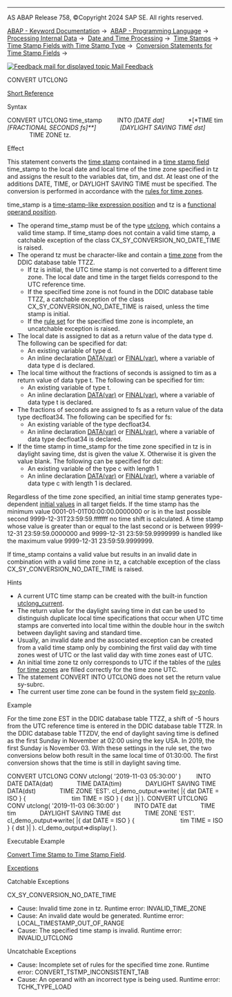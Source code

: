   

* * *

AS ABAP Release 758, ©Copyright 2024 SAP SE. All rights reserved.

[ABAP - Keyword Documentation](javascript:call_link\('abenabap.htm'\)) →  [ABAP - Programming Language](javascript:call_link\('abenabap_reference.htm'\)) →  [Processing Internal Data](javascript:call_link\('abenabap_data_working.htm'\)) →  [Date and Time Processing](javascript:call_link\('abendate_time_processing.htm'\)) →  [Time Stamps](javascript:call_link\('abentime_stamps.htm'\)) →  [Time Stamp Fields with Time Stamp Type](javascript:call_link\('abenutclong.htm'\)) →  [Conversion Statements for Time Stamp Fields](javascript:call_link\('abentimestamp_conversions.htm'\)) → 

 [![](Mail.gif?object=Mail.gif "Feedback mail for displayed topic") Mail Feedback](mailto:f1_help@sap.com?subject=Feedback%20on%20ABAP%20Documentation&body=Document:%20CONVERT%20UTCLONG%2C%20ABAPCONVERT_UTCLONG%2C%20758%0D%0A%0D%0AError:%0D%0A%0D%0A%0D%0A%0D%0ASuggestion%20for%20improvement:)

CONVERT UTCLONG

[Short Reference](javascript:call_link\('abapconvert_utclong_shortref.htm'\))

Syntax

CONVERT UTCLONG time\_stamp
        INTO *\[*DATE dat*\]*
             *\[*TIME tim *\[*FRACTIONAL SECONDS fs*\]**\]*
             *\[*DAYLIGHT SAVING TIME dst*\]*
             TIME ZONE tz.

Effect

This statement converts the [time stamp](javascript:call_link\('abentime_stamp_glosry.htm'\) "Glossary Entry") contained in a [time stamp field](javascript:call_link\('abentimestamp_field_glosry.htm'\) "Glossary Entry") time\_stamp to the local date and local time of the time zone specified in tz and assigns the result to the variables dat, tim, and dst. At least one of the additions DATE, TIME, or DAYLIGHT SAVING TIME must be specified. The conversion is performed in accordance with the [rules for time zones](javascript:call_link\('abentime_zone_rules.htm'\)).

time\_stamp is a [time-stamp-like expression position](javascript:call_link\('abentimestamp_like_expr_pos_glosry.htm'\) "Glossary Entry") and tz is a [functional operand position](javascript:call_link\('abenfunctional_position_glosry.htm'\) "Glossary Entry").

-   The operand time\_stamp must be of the type [utclong](javascript:call_link\('abenbuiltin_types_date_time.htm'\)), which contains a valid time stamp. If time\_stamp does not contain a valid time stamp, a catchable exception of the class CX\_SY\_CONVERSION\_NO\_DATE\_TIME is raised.
-   The operand tz must be character-like and contain a [time zone](javascript:call_link\('abentime_zone_glosry.htm'\) "Glossary Entry") from the DDIC database table TTZZ.
    -   If tz is initial, the UTC time stamp is not converted to a different time zone. The local date and time in the target fields correspond to the UTC reference time.
    -   If the specified time zone is not found in the DDIC database table TTZZ, a catchable exception of the class CX\_SY\_CONVERSION\_NO\_DATE\_TIME is raised, unless the time stamp is initial.
    -   If the [rule set](javascript:call_link\('abentime_zone_rules.htm'\)) for the specified time zone is incomplete, an uncatchable exception is raised.
-   The local date is assigned to dat as a return value of the data type d. The following can be specified for dat:
    -   An existing variable of type d.
    -   An inline declaration [DATA(var)](javascript:call_link\('abendata_inline.htm'\)) or [FINAL(var)](javascript:call_link\('abenfinal_inline.htm'\)), where a variable of data type d is declared.
-   The local time without the fractions of seconds is assigned to tim as a return value of data type t. The following can be specified for tim:
    -   An existing variable of type t.
    -   An inline declaration [DATA(var)](javascript:call_link\('abendata_inline.htm'\)) or [FINAL(var)](javascript:call_link\('abenfinal_inline.htm'\)), where a variable of data type t is declared.
-   The fractions of seconds are assigned to fs as a return value of the data type decfloat34. The following can be specified for fs:
    -   An existing variable of the type decfloat34.
    -   An inline declaration [DATA(var)](javascript:call_link\('abendata_inline.htm'\)) or [FINAL(var)](javascript:call_link\('abenfinal_inline.htm'\)), where a variable of data type decfloat34 is declared.
-   If the time stamp in time\_stamp for the time zone specified in tz is in daylight saving time, dst is given the value X. Otherwise it is given the value blank. The following can be specified for dst:
    -   An existing variable of the type c with length 1
    -   An inline declaration [DATA(var)](javascript:call_link\('abendata_inline.htm'\)) or [FINAL(var)](javascript:call_link\('abenfinal_inline.htm'\)), where a variable of data type c with length 1 is declared.

Regardless of the time zone specified, an initial time stamp generates type-dependent [initial values](javascript:call_link\('abeninitial_value_glosry.htm'\) "Glossary Entry") in all target fields. If the time stamp has the minimum value 0001-01-01T00:00:00.0000000 or is in the last possible second 9999-12-31T23:59:59.fffffff no time shift is calculated. A time stamp whose value is greater than or equal to the last second or is between 9999-12-31 23:59:59.0000000 and 9999-12-31 23:59:59.9999999 is handled like the maximum value 9999-12-31 23:59:59.9999999.

If time\_stamp contains a valid value but results in an invalid date in combination with a valid time zone in tz, a catchable exception of the class CX\_SY\_CONVERSION\_NO\_DATE\_TIME is raised.

Hints

-   A current UTC time stamp can be created with the built-in function [utclong\_current](javascript:call_link\('abenutclong_current.htm'\)).
-   The return value for the daylight saving time in dst can be used to distinguish duplicate local time specifications that occur when UTC time stamps are converted into local time within the double hour in the switch between daylight saving and standard time.
-   Usually, an invalid date and the associated exception can be created from a valid time stamp only by combining the first valid day with time zones west of UTC or the last valid day with time zones east of UTC.
-   An initial time zone tz only corresponds to UTC if the tables of the [rules for time zones](javascript:call_link\('abentime_zone_rules.htm'\)) are filled correctly for the time zone UTC.
-   The statement CONVERT INTO UTCLONG does not set the return value sy-subrc.
-   The current user time zone can be found in the system field [sy-zonlo](javascript:call_link\('abentime_system_fields.htm'\)).

Example

For the time zone EST in the DDIC database table TTZZ, a shift of -5 hours from the UTC reference time is entered in the DDIC database table TTZR. In the DDIC database table TTZDV, the end of daylight saving time is defined as the first Sunday in November at 02:00 using the key USA. In 2019, the first Sunday is November 03. With these settings in the rule set, the two conversions below both result in the same local time of 01:30:00. The first conversion shows that the time is still in daylight saving time.

CONVERT UTCLONG CONV utclong( '2019-11-03 05:30:00' )
        INTO DATE DATA(dat)
             TIME DATA(tim)
             DAYLIGHT SAVING TIME DATA(dst)
             TIME ZONE 'EST'.
cl\_demo\_output=>write( |{ dat DATE = ISO } {
                          tim TIME = ISO } { dst }| ).
CONVERT UTCLONG CONV utclong( '2019-11-03 06:30:00' )
        INTO DATE dat
             TIME tim
             DAYLIGHT SAVING TIME dst
             TIME ZONE 'EST'.
cl\_demo\_output=>write( |{ dat DATE = ISO } {
                          tim TIME = ISO } { dst }| ).
cl\_demo\_output=>display( ).

Executable Example

[Convert Time Stamp to Time Stamp Field](javascript:call_link\('abenconvert_utc_abexa.htm'\)).

[Exceptions](javascript:call_link\('abenabap_language_exceptions.htm'\))

Catchable Exceptions

CX\_SY\_CONVERSION\_NO\_DATE\_TIME

-   Cause: Invalid time zone in tz.
    Runtime error: INVALID\_TIME\_ZONE
-   Cause: An invalid date would be generated.
    Runtime error: LOCAL\_TIMESTAMP\_OUT\_OF\_RANGE
-   Cause: The specified time stamp is invalid.
    Runtime error: INVALID\_UTCLONG

Uncatchable Exceptions

-   Cause: Incomplete set of rules for the specified time zone.
    Runtime error: CONVERT\_TSTMP\_INCONSISTENT\_TAB
-   Cause: An operand with an incorrect type is being used.
    Runtime error: TCHK\_TYPE\_LOAD
